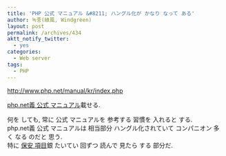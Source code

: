 ```yaml
---
title: 'PHP 公式 マニュアル &#8211; ハングル化が かなり なって ある'
author: 녹풍(綠風, Windgreen)
layout: post
permalink: /archives/434
aktt_notify_twitter:
  - yes
categories:
  - Web server
tags:
  - PHP
---
```

<meta http-equiv="content-type" content="text/html; charset=utf-8" />

<a target="_top" href="http://www.php.net/manual/kr/index.php">http://www.php.net/manual/kr/index.php</a> <div>
  <a href="http://www.php.net/manual/kr/index.php" target="_blank">php.net義 公式 マニュアル</a>載せる.
</div>

<div>
  何を しても, 常に 公式 マニュアルを 参考する 習慣を 入れると する.
</div>

<div>
  php.net義 公式 マニュアルは 相当部分 ハングル化されていて コンパニオン 多く なる のだと 思う.
</div>

<div>
  特に <a href="http://www.php.net/manual/kr/security.php" target="_blank">保安 項目</a>銀 たいてい 回ずつ 読んで 見たら する 部分だ.
</div>